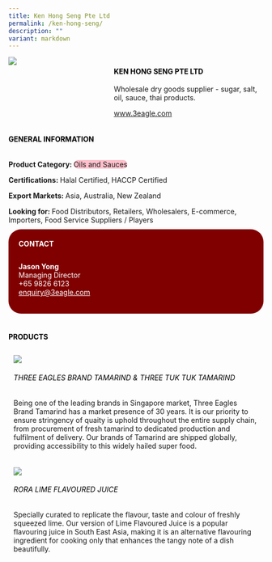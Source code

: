 ```yaml
---
title: Ken Hong Seng Pte Ltd
permalink: /ken-hong-seng/
description: ""
variant: markdown
---
```

<div class="flex-paragraph">
	<div style="display: flex; flex-wrap: wrap;" class="flex-container">
		<div style="flex: 1 1 40%; display: block;" class="card sgds">
			<img src="https://drive.google.com/u/0/uc?id=1N4hGOdd67hLrt9GuJTa_y-O1tOdfhd4V&amp;export=download">
		</div>
		<div style="flex: 1 1 58%; display: block; margin-left: 3px" class="card-sgds">
			<h4 style="text-transform: uppercase; color: black;"><b>Ken Hong Seng Pte Ltd</b></h4>
			<p>Wholesale dry goods supplier - sugar, salt, oil, sauce, thai products.</p>
			<p><a target="_blank" href="https://www.3eagle.com">www.3eagle.com</a></p>
		</div>
	</div>
</div>

<h4 style="text-transform: uppercase; color: black;">
	<b>General Information</b>
</h4>
<div style="display: flex; flex-wrap: wrap;" class="flex-container">
	<div style="flex: 1 1 65%; display: block; align-self: stretch" class="card sgds">
		<div class="flex-paragraph">
			<p>
				<b>Product Category: </b>
				<span style="background-color: pink; border-radius: 10px;">Oils and Sauces</span>
			</p>
			<p>
				<b>Certifications: </b>Halal Certified, HACCP Certified
			</p>
			<p>
				<b>Export Markets: </b>Asia, Australia, New Zealand
			</p>
			<p style="margin-bottom: 10px;">
				<b>Looking for: </b>Food Distributors, Retailers, Wholesalers, E-commerce, Importers, Food Service Suppliers / Players
			</p>
		</div>
	</div>
	<div style="flex: 1 1 35%; padding: 10px; display: block; background-color: maroon; border-radius: 25px; align-self: center;" class="card sgds">
		<h4 style="color: white; margin-top: 10px; margin-left: 10px;">CONTACT</h4>
		<div class="flex-paragraph">
			<p style="padding: 10px; color: white;">
				<b>Jason Yong</b>
				<br>Managing Director<br>+65 9826 6123<br>
				<a style="color: white;" href="mailto:enquiry@3eagle.com">enquiry@3eagle.com</a>
			</p>
		</div>
	</div>
</div>
<br>
<h4 style="text-transform: uppercase; color: black;">
	<b>Products</b>
</h4>
<div style="display: flex; flex-wrap: wrap;">
	<div style="flex: 1 1 47%; margin: 10px; display: block;" class="card sgds">
		<div style="display: block;" class="flex-image">
			<img src="https://drive.google.com/u/0/uc?id=1qlFfByMVue1ntWQTttPjCOt5YGqAc29O&amp;export=download">
		</div>
		<div class="flex-paragraph">
			<h6 style="text-transform: uppercase; color: black;">Three Eagles Brand Tamarind &amp; Three Tuk Tuk Tamarind</h6>
			<p>Being one of the leading brands in Singapore market, Three Eagles Brand Tamarind has a market presence of 30 years. It is our priority to ensure stringency of quaity is uphold throughout the entire supply chain, from procurement of fresh tamarind to dedicated production and fulfilment of delivery. Our brands of Tamarind are shipped globally, providing accessibility to this widely hailed super food.</p>
		</div>
	</div>
	<div style="flex: 1 1 47%; margin: 10px; display: block;" class="card sgds">
		<div style="display: block;" class="flex-image">
			<img src="https://drive.google.com/u/0/uc?id=1FOP3qFrJUYhqHd-ijMlNT5gBONGR2Wct&amp;export=download">
		</div>
		<div class="flex-paragraph">
			<h6 style="text-transform: uppercase; color: black;">RoRa Lime Flavoured Juice</h6>
			<p>Specially curated to replicate the flavour, taste and colour of freshly squeezed lime. Our version of Lime Flavoured Juice is a popular flavouring juice in South East Asia, making it is an alternative flavouring ingredient for cooking only that enhances the tangy note of a dish beautifully.</p>
		</div>
	</div>
</div>